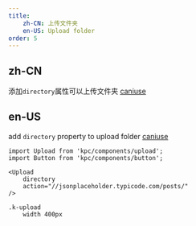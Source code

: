 ```yaml
---
title: 
    zh-CN: 上传文件夹
    en-US: Upload folder
order: 5
---
```

## zh-CN

添加`directory`属性可以上传文件夹 [caniuse](https://caniuse.com/#feat=input-file-directory)

## en-US

add `directory` property to upload folder [caniuse](https://caniuse.com/#feat=input-file-directory)

```vdt
import Upload from 'kpc/components/upload';
import Button from 'kpc/components/button';

<Upload 
    directory
    action="//jsonplaceholder.typicode.com/posts/"
/>
```

```styl
.k-upload
    width 400px
```
